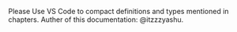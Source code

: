 Please Use VS Code to compact definitions and types mentioned in chapters.
Auther of this documentation: @itzzzyashu.
